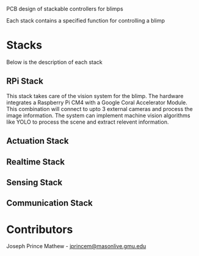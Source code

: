 PCB design of stackable controllers for blimps

Each stack contains a specified function for controlling a blimp

# Stacks
Below is the description of each stack

## RPi Stack
This stack takes care of the vision system for the blimp. The hardware integrates a Raspberry Pi CM4 with a Google Coral Accelerator Module. This combination will connect to upto 3 external cameras and process the image information. The system can implement machine vision algorithms like YOLO to process the scene and extract relevent information. 

## Actuation Stack

## Realtime Stack

## Sensing Stack

## Communication Stack

# Contributors
Joseph Prince Mathew - jprincem@masonlive.gmu.edu
